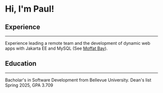 # Hi,  I'm Paul!

## Experience
---
Experience leading a remote team and the development of dynamic web apps with Jakarta EE and MySQL (See [Moffat Bay](https://github.com/paulromer12/Moffat-Bay)).  

## Education
---
Bacholar's in Software Development from Bellevue University. Dean's list Spring 2025, GPA 3.709
